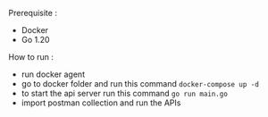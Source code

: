 Prerequisite :
 - Docker
 - Go 1.20

 How to run :
 - run docker agent
 - go to docker folder and run this command `docker-compose up -d` 
 - to start the api server run this command `go run main.go`
 - import postman collection and run the APIs
 